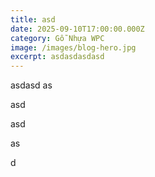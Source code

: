 ```yaml
---
title: asd
date: 2025-09-10T17:00:00.000Z
category: Gỗ Nhựa WPC
image: /images/blog-hero.jpg
excerpt: asdasdasdasd
---
```


asdasd as

asd

asd

as

d
